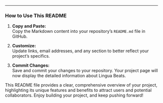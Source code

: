 
---

### How to Use This README

1. **Copy and Paste:**  
   Copy the Markdown content into your repository’s `README.md` file in GitHub.

2. **Customize:**  
   Update links, email addresses, and any section to better reflect your project’s specifics.

3. **Commit Changes:**  
   Save and commit your changes to your repository. Your project page will now display the detailed information about Lingua Beats.

This README file provides a clear, comprehensive overview of your project, highlighting its unique features and benefits to attract users and potential collaborators. Enjoy building your project, and keep pushing forward!

